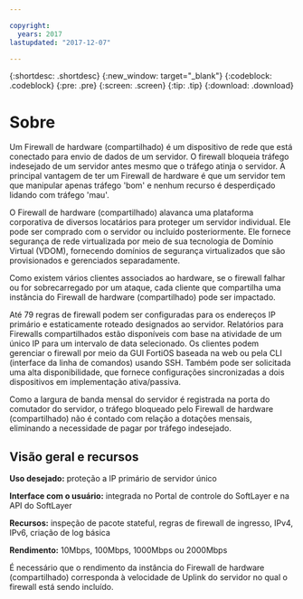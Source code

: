 ```yaml
---

copyright:
  years: 2017
lastupdated: "2017-12-07"

---
```


{:shortdesc: .shortdesc}
{:new_window: target="_blank"}
{:codeblock: .codeblock}
{:pre: .pre}
{:screen: .screen}
{:tip: .tip}
{:download: .download}

# Sobre

Um Firewall de hardware (compartilhado) é um dispositivo de rede que está conectado
para envio de dados de um servidor. O firewall bloqueia tráfego indesejado de um servidor
antes mesmo que o tráfego atinja o servidor. A principal vantagem de ter um Firewall de
hardware é que um servidor tem que manipular apenas tráfego 'bom' e nenhum recurso é
desperdiçado lidando com tráfego 'mau'. 

O Firewall de hardware (compartilhado) alavanca uma plataforma corporativa de
diversos locatários para proteger um servidor individual. Ele pode ser comprado com o
servidor ou incluído posteriormente. Ele fornece segurança de rede virtualizada por meio de sua tecnologia de Domínio Virtual (VDOM), fornecendo domínios de segurança virtualizados que são provisionados e gerenciados separadamente.  

Como existem vários clientes associados ao hardware, se o firewall falhar ou for sobrecarregado por um ataque, cada cliente que compartilha uma instância do Firewall de hardware (compartilhado) pode ser impactado. 

Até 79 regras de firewall podem ser configuradas para os endereços IP primário e estaticamente roteado designados ao servidor. Relatórios para Firewalls compartilhados estão disponíveis com base na atividade de um único IP para um intervalo de data selecionado. Os clientes podem gerenciar o firewall por meio da GUI FortiOS baseada na web ou pela CLI (interface da linha de comandos) usando SSH. Também pode ser solicitada uma alta disponibilidade, que fornece configurações sincronizadas a dois dispositivos em implementação
ativa/passiva.

Como a largura de banda mensal do servidor é registrada na porta do comutador do
servidor, o tráfego bloqueado pelo Firewall de hardware (compartilhado) não é contado com
relação a dotações mensais, eliminando a necessidade de pagar por tráfego indesejado.

## Visão geral e recursos

**Uso desejado:** proteção a IP primário de servidor único

**Interface com o usuário:** integrada no Portal de controle do SoftLayer e na API do SoftLayer

**Recursos:** inspeção de pacote stateful, regras de firewall de
ingresso, IPv4, IPv6, criação de log básica

**Rendimento:** 10Mbps, 100Mbps, 1000Mbps ou 2000Mbps 

É necessário que o rendimento da instância do Firewall de hardware (compartilhado)
corresponda à velocidade de Uplink do servidor no qual o firewall está sendo incluído.
